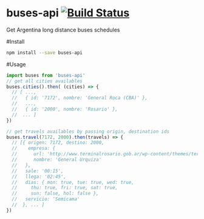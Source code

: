 # buses-api [![Build Status](https://travis-ci.org/Urucas/buses-api.svg?branch=master)](https://travis-ci.org/Urucas/buses-api)
Get Argentina long distance buses schedules

#Install
```bash
npm install --save buses-api
```

#Usage
```javascript
import buses from 'buses-api'
// get all cities availables
buses.cities().then( (cities) => {
  // [ ..., 
  //   { id: '7172', nombre: 'General Roca (CBA)' }, 
  //   ..., 
  //   { id: '2000', nombre: 'Rosario' }, 
  //  ... ]
})

// get travels availables by passing origin, destination ids
buses.travel(7172, 2000).then(travels) => {
  // [{ origen: 7172, destino: 2000,
  //    empresa: { 
  //      url: 'http://www.terminalrosario.gob.ar/wp-content/themes/terminal-rosario/popups/empresa.php?id=37',
  //      nombre: 'General Urquiza' 
  //   },
  //   sale: '00:15',
  //   llega: '02:45',
  //   dias: { mon: true, tue: true, wed: true,
  //     thu: true, fri: true, sat: true, 
  //     sun: false, hol: false },
  //   servicio: 'Semicama' 
  //  }, ... ]
})
